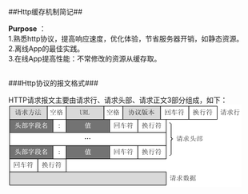 ##Http缓存机制简记##

**Purpose** ：  
1.熟悉http协议，提高响应速度，优化体验，节省服务器开销，如静态资源。   
2.离线App的最佳实践。   
3.在线App提高性能：不常修改的资源从缓存取。

##

###Http协议的报文格式###

HTTP请求报文主要由请求行、请求头部、请求正文3部分组成，如下：
![avatar](https://raw.githubusercontent.com/sharetechall/resourceRepository/master/WeekShareNotes/httpReq.png)